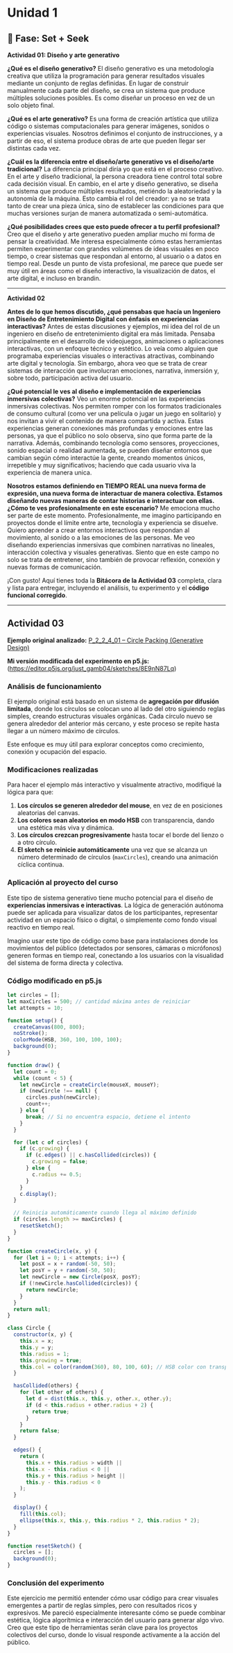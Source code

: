 # Unidad 1

## 🔎 Fase: Set + Seek

**Actividad 01: Diseño y arte generativo**

**¿Qué es el diseño generativo?**
El diseño generativo es una metodología creativa que utiliza la programación para generar resultados visuales mediante un conjunto de reglas definidas. En lugar de construir manualmente cada parte del diseño, se crea un sistema que produce múltiples soluciones posibles. Es como diseñar un proceso en vez de un solo objeto final.

**¿Qué es el arte generativo?**
Es una forma de creación artística que utiliza código o sistemas computacionales para generar imágenes, sonidos o experiencias visuales. Nosotros definimos el conjunto de instrucciones, y a partir de eso, el sistema produce obras de arte que pueden llegar ser distintas cada vez. 

**¿Cuál es la diferencia entre el diseño/arte generativo vs el diseño/arte tradicional?**
La diferencia principal diría yo que está en el proceso creativo. En el arte y diseño tradicional, la persona creadora tiene control total sobre cada decisión visual. En cambio, en el arte y diseño generativo, se diseña un sistema que produce múltiples resultados, metiéndo la aleatoriedad y la autonomía de la máquina. Esto cambia el rol del creador: ya no se trata tanto de crear una pieza única, sino de establecer las condiciones para que muchas versiones surjan de manera automatizada o semi-automática.

**¿Qué posibilidades crees que esto puede ofrecer a tu perfil profesional?**
Creo que el diseño y arte generativo pueden ampliar mucho mi forma de pensar la creatividad. Me interesa especialmente cómo estas herramientas permiten experimentar con grandes volúmenes de ideas visuales en poco tiempo, o crear sistemas que respondan al entorno, al usuario o a datos en tiempo real. Desde un punto de vista profesional, me parece que puede ser muy útil en áreas como el diseño interactivo, la visualización de datos, el arte digital, e incluso en brandin. 



---

**Actividad 02**

**Antes de lo que hemos discutido, ¿qué pensabas que hacía un Ingeniero en Diseño de Entretenimiento Digital con énfasis en experiencias interactivas?**
Antes de estas discusiones y ejemplos, mi idea del rol de un ingeniero en diseño de entretenimiento digital era más limitada. Pensaba principalmente en el desarrollo de videojuegos, animaciones o aplicaciones interactivas, con un enfoque técnico y estético. Lo veía como alguien que programaba experiencias visuales o interactivas atractivas, combinando arte digital y tecnología. Sin embargo, ahora veo que se trata de crear sistemas de interacción que involucran emociones, narrativa, inmersión y, sobre todo, participación activa del usuario.

**¿Qué potencial le ves al diseño e implementación de experiencias inmersivas colectivas?**
Veo un enorme potencial en las experiencias inmersivas colectivas. Nos permiten romper con los formatos tradicionales de consumo cultural (como ver una película o jugar un juego en solitario) y nos invitan a vivir el contenido de manera compartida y activa. Estas experiencias generan conexiones más profundas  y emociones entre las personas, ya que el público no solo observa, sino que forma parte de la narrativa. Además, combinando tecnología como sensores, proyecciones, sonido espacial o realidad aumentada, se pueden diseñar entornos que cambian según cómo interactúe la gente, creando momentos únicos, irrepetible y muy significativos; haciendo que cada usuario viva la experiencia de manera unica. 

**Nosotros estamos definiendo en TIEMPO REAL una nueva forma de expresión, una nueva forma de interactuar de manera colectiva. Estamos diseñando nuevas maneras de contar historias e interactuar con ellas. ¿Cómo te ves profesionalmente en este escenario?**
Me emociona mucho ser parte de este momento. Profesionalmente, me imagino participando en proyectos donde el límite entre arte, tecnología y experiencia se disuelve. Quiero aprender a crear entornos interactivos que respondan al movimiento, al sonido o a las emociones de las personas. Me veo diseñando experiencias inmersivas que combinen narrativas no lineales, interacción colectiva y visuales generativas. Siento que en este campo no solo se trata de entretener, sino también de provocar reflexión, conexión y nuevas formas de comunicación.

¡Con gusto! Aquí tienes toda la **Bitácora de la Actividad 03** completa, clara y lista para entregar, incluyendo el análisis, tu experimento y el **código funcional corregido**.

---

## Actividad 03

 **Ejemplo original analizado:**
[P\_2\_2\_4\_01 – Circle Packing (Generative Design)](http://www.generative-gestaltung.de/2/sketches/?01_P/P_2_2_4_01)

 **Mi versión modificada del experimento en p5.js:**
(https://editor.p5js.org/just_gamb04/sketches/8E9nN87Lq)
### Análisis de funcionamiento

El ejemplo original está basado en un sistema de **agregación por difusión limitada**, donde los círculos se colocan uno al lado del otro siguiendo reglas simples, creando estructuras visuales orgánicas. Cada círculo nuevo se genera alrededor del anterior más cercano, y este proceso se repite hasta llegar a un número máximo de círculos.

Este enfoque es muy útil para explorar conceptos como crecimiento, conexión y ocupación del espacio.

### Modificaciones realizadas

Para hacer el ejemplo más interactivo y visualmente atractivo, modifiqué la lógica para que:

1. **Los círculos se generen alrededor del mouse**, en vez de en posiciones aleatorias del canvas.
2. **Los colores sean aleatorios en modo HSB** con transparencia, dando una estética más viva y dinámica.
3. **Los círculos crezcan progresivamente** hasta tocar el borde del lienzo o a otro círculo.
4. **El sketch se reinicie automáticamente** una vez que se alcanza un número determinado de círculos (`maxCircles`), creando una animación cíclica continua.

### Aplicación al proyecto del curso

Este tipo de sistema generativo tiene mucho potencial para el diseño de **experiencias inmersivas e interactivas**. La lógica de generación autónoma puede ser aplicada para visualizar datos de los participantes, representar actividad en un espacio físico o digital, o simplemente como fondo visual reactivo en tiempo real.

Imagino usar este tipo de código como base para instalaciones donde los movimientos del público (detectados por sensores, cámaras o micrófonos) generen formas en tiempo real, conectando a los usuarios con la visualidad del sistema de forma directa y colectiva.


### Código modificado en p5.js

```javascript
let circles = [];
let maxCircles = 500; // cantidad máxima antes de reiniciar
let attempts = 10;

function setup() {
  createCanvas(800, 800);
  noStroke();
  colorMode(HSB, 360, 100, 100, 100);
  background(0);
}

function draw() {
  let count = 0;
  while (count < 5) {
    let newCircle = createCircle(mouseX, mouseY);
    if (newCircle !== null) {
      circles.push(newCircle);
      count++;
    } else {
      break; // Si no encuentra espacio, detiene el intento
    }
  }

  for (let c of circles) {
    if (c.growing) {
      if (c.edges() || c.hasCollided(circles)) {
        c.growing = false;
      } else {
        c.radius += 0.5;
      }
    }
    c.display();
  }

  // Reinicia automáticamente cuando llega al máximo definido
  if (circles.length >= maxCircles) {
    resetSketch();
  }
}

function createCircle(x, y) {
  for (let i = 0; i < attempts; i++) {
    let posX = x + random(-50, 50);
    let posY = y + random(-50, 50);
    let newCircle = new Circle(posX, posY);
    if (!newCircle.hasCollided(circles)) {
      return newCircle;
    }
  }
  return null;
}

class Circle {
  constructor(x, y) {
    this.x = x;
    this.y = y;
    this.radius = 1;
    this.growing = true;
    this.col = color(random(360), 80, 100, 60); // HSB color con transparencia
  }

  hasCollided(others) {
    for (let other of others) {
      let d = dist(this.x, this.y, other.x, other.y);
      if (d < this.radius + other.radius + 2) {
        return true;
      }
    }
    return false;
  }

  edges() {
    return (
      this.x + this.radius > width ||
      this.x - this.radius < 0 ||
      this.y + this.radius > height ||
      this.y - this.radius < 0
    );
  }

  display() {
    fill(this.col);
    ellipse(this.x, this.y, this.radius * 2, this.radius * 2);
  }
}

function resetSketch() {
  circles = [];
  background(0);
}
```

### Conclusión del experimento

Este ejercicio me permitió entender cómo usar código para crear visuales emergentes a partir de reglas simples, pero con resultados ricos y expresivos. Me pareció especialmente interesante cómo se puede combinar estética, lógica algorítmica e interacción del usuario para generar algo vivo. Creo que este tipo de herramientas serán clave para los proyectos colectivos del curso, donde lo visual responde activamente a la acción del público.

